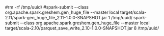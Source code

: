 #rm -rf /tmp/uuid/
#spark-submit --class   org.apache.spark.greshem.gen_huge_file  --master  local   target/scala-2.11/spark-gen_huge_file_2.11-1.0.0-SNAPSHOT.jar   1  /tmp/uuid/
spark-submit --class   org.apache.spark.greshem.gen_huge_file  --master  local   target/scala-2.10/parquet_save_write_2.10-1.0.0-SNAPSHOT.jar    8  /tmp/uuid/
